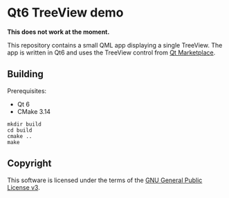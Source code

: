 # Qt6 TreeView demo

**This does not work at the moment.**

This repository contains a small QML app displaying a single TreeView. The app
is written in Qt6 and uses the TreeView control
from [Qt Marketplace](https://marketplace.qt.io/collections/premium/products/treeview).

## Building

Prerequisites:

* Qt 6
* CMake 3.14

```
mkdir build
cd build
cmake ..
make
```

## Copyright

This software is licensed under the terms of
the [GNU General Public License v3](https://www.gnu.org/licenses/gpl-3.0.html).
